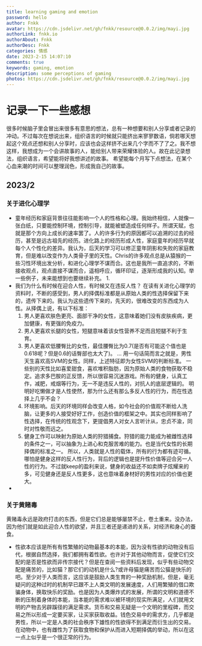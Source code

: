 ```yaml
---
title: learning gaming and emotion
password: hello
author: Fnkk
avatar: https://cdn.jsdelivr.net/gh/fnkk/resource@0.0.2/img/mayi.jpg
authorLink: fnkk.io
authorAbout: Fnkk
authorDesc: Fnkk
categories: 情感
date: 2023-2-15 14:07:10
comments: true
keywords: gaming, emotion
description: some perceptions of gaming
photos: https://cdn.jsdelivr.net/gh/fnkk/resource@0.0.2/img/mayi.jpg
---
```

# 记录一下一些感想
很多时候脑子里会冒出来很多有意思的想法，总有一种想要和别人分享或者记录的冲动。不过每次在想说出来，组织语言的时候就只能挤出来寥寥数语，倘若哪天想起这个观点还想和别人分享时，应该也会这样挤不出来几个字而不了了之。我不想这样，我想成为一个会讲故事的人，能给别人带来荣耀体验的人。故在此记录想法，组织语言，希望能将好我想讲述的故事。
希望能每个月写下点想法，在某个心血来潮的时间可以整理润色，形成我自己的故事。
## 2023/2
### 关于进化心理学
- 童年经历和家庭背景往往能影响一个人的性格和心理。我始终相信，人就像一张白纸，只要能控制环境，控制引导，就能被塑造成任何样子。所谓天赋，也就是那个方向上成长的速率罢了。人的许多行为的原因都可以追溯的过去的经历，甚至是远古祖先的经历。进化路上的经历形成人性，家庭童年的经历早就每个人个性化的差异。我认为，后天的学习可以修正童年阴影和失败的家庭教育，但是难以改变作为人类骨子里的天性。Chris的许多观点总是从猿猴的一些习性环境出发分析，和进化心理学不谋而合。这也是我所一直追求的，不断接收观点，观点直接不谋而合，遥相呼应，循环印证，逐渐形成我的认知。举一些例子，未来能想到也要继续补充。
    1. 
- 我们为什么有时候在迎合人性，有时候又在违反人性？
在读有关进化心理学的资料时，不断的感受到，男人的择偶标准都是从原始人类的性选择保留下来的，遗传下来的。我认为这些遗传下来的，先天的，很难改变的东西成为人性。从择偶上说，有以下标准：
    1. 男人更喜欢肤色更亮、面部干净的女性，这意味着她们没有皮肤疾病，更加健康，有更强的免疫力。
    2. 男人更喜欢长腿的女性，短腿意味着该女性营养不足而且短腿不利于生育。
    3. 男人更喜欢低腰臀比的女性，最佳腰臀比为0.7(是否有可能这个值也是0.618呢？但是0.6的话臀部也太大了)。
    ...
用一句话简而言之就是，男性天生喜欢高SVM的女性。同样，上述特征即为女性SVM的判断标准。
一些别的天性比如喜爱甜食，喜欢堆积脂肪，因为原始人类的食物获取不稳定。追求多巴胺的正反馈，所以很容易沉迷游戏。所有的健身，认真工作，减肥，戒烟等行为，无一不是违反人性的，对抗人的底层逻辑的。
明明好吃懒做才是人性使然，那为什么还有那么多反人性的行为，而在性选择上几乎不会？
    1. 环境影响。后天的环境同样会改变人格，如今社会的价值观不断给人洗脑，让更多的人接受好好工作，创造价值的框架之中。其实也同样影响了性选择，在传统的性观念下，更提倡男人对女人言听计从，忠贞不渝，同时对性敬而远之。
    2. 健身工作可以映射为原始人类的狩猎捕食。狩猎的能力能成为被雌性选择的条件之一，可以抽象为上进心和克服苦难的能力。也是当代女性的长期择偶的标准之一。
所以，人类就是人性的载体，所有的行为都有迹可循。哪怕是健身这样的反人性行为，背后的逻辑也是提升性价值等迎合另一人性的行为。不过就keep的盈利来说，健身的收益还不如卖牌子炫耀来的多，可见健身还是反人性更多，这也意味着身材好的男性对应的价值也更大。
- 
### 关于黄赌毒
黄赌毒永远是政府打击的东西，但是它们总是能够屡禁不止，卷土重来。没办法，因为他们就是如此迎合人性的欲望，并且三者还是递进的关系，对经济和身心的蚕食。
- 性欲本应该是所有有性繁殖的动物最基本的本能，因为没有性欲的动物没有后代，根据自然选择，我们都拥有着性欲。也许对于其他动物而言，促使它们交配的是否是性欲而非传宗接代？但是在查阅一些资料后发现，似乎有些动物交配是痛苦的，比如猫？那它们的动机是什么?或许母猫是痛苦而公猫是快乐的吧。至少对于人类而言，这应该是鼓励人类生育的一种奖励机制，但是，毫无疑问的这种过时的机制早已跟不上人类文明的发展速度，人们用繁殖的借口欺骗身体，换取快乐的奖励。也是因为人类爆炸式的发展，所谓的文明和道德不断的压制着身体的本能，当本能的需求难以被环境的现实所满足，人们就用文明的产物去另辟蹊径的满足需求。货币和交易无疑是一个文明的里程碑，而交易之所以形成一定要买家，让买家获取收益。钱色交易中的需求方，几乎都是男性，所以一定是人类的社会秩序下雄性的性欲得不到满足而衍生出的交易。在动物中，也有雌性为了获取食物和保护从而进入短期择偶的举动，所以在这一点上似乎是一个很正常的行为。